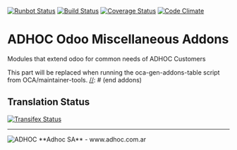 [![Runbot Status](http://runbot.adhoc.com.ar/runbot/badge/flat/4/8.0.svg)](http://runbot.adhoc.com.ar/runbot/repo/github-com-odoo-argentina-config-4)
[![Build Status](https://travis-ci.org/ingadhoc/odoo-addons.svg?branch=8.0)](https://travis-ci.org/ingadhoc/odoo-addons)
[![Coverage Status](https://coveralls.io/repos/ingadhoc/odoo-addons/badge.png?branch=8.0)](https://coveralls.io/r/ingadhoc/odoo-addons?branch=8.0)
[![Code Climate](https://codeclimate.com/github/ingadhoc/odoo-addons/badges/gpa.svg)](https://codeclimate.com/github/ingadhoc/odoo-addons)

# ADHOC Odoo Miscellaneous Addons

Modules that extend odoo for common needs of ADHOC Customers

[//]: # (addons)
This part will be replaced when running the oca-gen-addons-table script from OCA/maintainer-tools.
[//]: # (end addons)

Translation Status
------------------
[![Transifex Status](https://www.transifex.com/projects/p/ingadhoc-odoo-addons-8-0/chart/image_png)](https://www.transifex.com/projects/p/ingadhoc-odoo-addons-8-0)

----

<img alt="ADHOC" src="http://fotos.subefotos.com/83fed853c1e15a8023b86b2b22d6145bo.png" />
**Adhoc SA** - www.adhoc.com.ar

